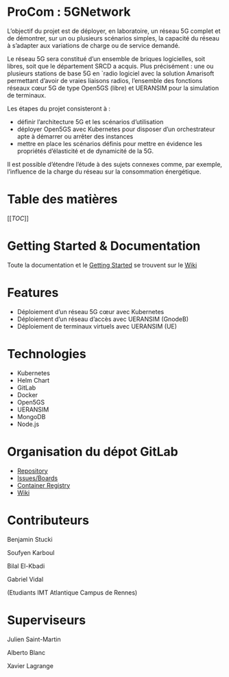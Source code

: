 # ProCom : 5GNetwork

L’objectif du projet est de déployer, en laboratoire, un réseau 5G complet et de démontrer, sur un ou plusieurs scénarios simples, la capacité du réseau à s’adapter aux variations de charge ou de service demandé.

Le réseau 5G sera constitué d’un ensemble de briques logicielles, soit libres, soit que le département SRCD a acquis. Plus précisément : une ou plusieurs stations de base 5G en `radio logiciel avec la solution Amarisoft permettant d’avoir de vraies liaisons radios, l’ensemble des fonctions réseaux cœur 5G de type Open5GS (libre) et UERANSIM pour la simulation de terminaux.

Les étapes du projet consisteront à :

- définir l’architecture 5G et les scénarios d’utilisation
- déployer Open5GS avec Kubernetes pour disposer d’un orchestrateur apte à démarrer ou arrêter des instances
- mettre en place les scénarios définis pour mettre en évidence les propriétés d’élasticité et de dynamicité de la 5G.

Il est possible d’étendre l’étude à des sujets connexes comme, par exemple, l’influence de la charge du réseau sur la consommation énergétique.

# Table des matières
[[_TOC_]]

# Getting Started & Documentation

Toute la documentation et le [Getting Started](https://gitlab.imt-atlantique.fr/b20stuck/mise-en-place-d-un-reseau-5g-dynamique/-/wikis/Getting%20started) se trouvent sur le [Wiki](https://gitlab.imt-atlantique.fr/b20stuck/mise-en-place-d-un-reseau-5g-dynamique/-/wikis/home)

# Features

- Déploiement d’un réseau 5G cœur avec Kubernetes
- Déploiement d’un réseau d’accès avec UERANSIM (GnodeB)
- Déploiement de terminaux virtuels avec UERANSIM (UE)

# Technologies

- Kubernetes
- Helm Chart
- GitLab
- Docker
- Open5GS
- UERANSIM
- MongoDB
- Node.js

# Organisation du dépot GitLab

- [Repository](https://gitlab.imt-atlantique.fr/b20stuck/mise-en-place-d-un-reseau-5g-dynamique/-/tree/master)
- [Issues/Boards](https://gitlab.imt-atlantique.fr/b20stuck/mise-en-place-d-un-reseau-5g-dynamique/-/boards)
- [Container Registry](https://gitlab.imt-atlantique.fr/b20stuck/mise-en-place-d-un-reseau-5g-dynamique/container_registry)
- [Wiki](https://gitlab.imt-atlantique.fr/b20stuck/mise-en-place-d-un-reseau-5g-dynamique/-/wikis/home)

# Contributeurs

Benjamin Stucki

Soufyen Karboul

Bilal El-Kbadi

Gabriel Vidal

(Etudiants IMT Atlantique Campus de Rennes)

# Superviseurs

Julien Saint-Martin 

Alberto Blanc

Xavier Lagrange
